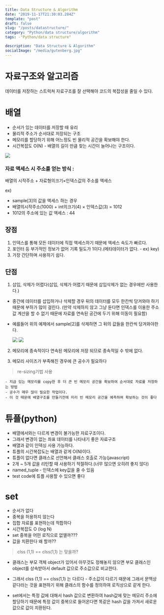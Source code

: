 ```yaml
---
title: Data Structure & Algorithm
date: "2019-11-17T21:30:03.284Z"
template: "post"
draft: false
slug: "/posts/datastructure/"
category: "Python/data structure/algorithm"
tags: -"Python/data structure"

description: "Data Structure & Algorithm"
socialImage: "/media/gutenberg.jpg"
---
```


# 자료구조와 알고리즘

데이터를 저장하는 스트럭쳐
자료구조를 잘 선택해야 코드의 복잡성을 줄일 수 있다.

# 배열

- 순서가 있는 데이터를 저장할 때 유리
- 물리적 주소가 순서대로 저장되는 구조
- 메모리를 할당하기 위해 어느정도 빈 물리적 공간을 확보해야 한다.
- 시간복잡도 O(N) - 배열의 길이 만큼 찾는 시간이 늘어나는 구조이다.

![](https://t1.daumcdn.net/cfile/tistory/992BD84F5B230A4425)

### 자료 액세스 시 주소를 얻는 방식 :

배열의 시작주소 + 자료형의크기×인덱스값의 주소를 액세스

ex)

- sample[3]의 값을 액세스 하는 경우
- 배열의시작주소(1000) + int의크기(4) × 인덱스값(3) = 1012
- 1012의 주소에 있는 값 액세스 : 44

## 장점

1. 인덱스를 통해 모든 데이터에 직접 액세스하기 때문에 액세스 속도가 빠르다.
2. 포인터 등 부가적인 정보가 없어 기록 밀도가 1이다.(메타데이터가 없다. - ex) key)
3. 가장 간단하며 사용하기 쉽다.

## 단점

1. 삽입, 삭제가 어렵다(삽입, 삭제가 어렵기 때문에 삽입삭제가 없는 경우에만 사용한다.)

- 중간에 데이터를 삽입하거나 삭제할 경우
  뒤의 데이터를 모두 한칸씩 당겨와야 하기 때문에 부하가 많이 걸린다.
  (만약 삭제하지 않고 그냥 둔다면 인덱스를 이용한 주소값 계산을 할 수 없기 때문에 자료를 연속된 공간에 두기 위해 이동이 필요함)

- 예를들어 위의 예제에서 sample[2]를 삭제하면 그 뒤의 값들을 한칸씩 당겨와야한다.

  ![](https://t1.daumcdn.net/cfile/tistory/997BDF375B230ED928)
  ![](https://t1.daumcdn.net/cfile/tistory/99B8E5375B230EE732)

2. 메모리에 종속적이다
   연속된 메모리에 저장 되므로 종속적일 수 밖에 없다.

3. 메모리 사이즈가 부족해진 경우에 큰 공수가 필요하다

> re-sizing기법 사용

    - 지금 있는 메모리를 copy한 후 더 큰 빈 메모리 공간을 확보하여 순서대로 자료를 저장하는 방법
    - 공수가 매우 많이 필요한 작업이다.
    - 이 것 때문에 배열구조를 만들기전에 미리 빈 메모리 공간을 예측하여 확보하는 것이 좋다

# 튜플(python)

- 배열에서와는 다르게 변경이 불가능한 자료구조이다.
- 그래서 변경이 없는 좌표 데이터를 나타내기 좋은 자료구조
- 배열과 같이 인덱싱 사용 가능하다.
- 튜플의 시간복잡도는 배열과 같게 O(N)이다.
- 튜플이 없다면 클래스로 선언해서 클래스 호출로 가능(javascript)
- 2개 ~ 5개 값을 리턴할 때 사용하기 적절하다.(너무 많으면 오히려 좋지 않다)
- named_tuple - 인덱스에 key값을 줄 수 있음
- test code에 튜플 사용할 수 있으면 좋다

# set

- 순서가 없다
- 중복을 허용하지 않는다
- 집합 자료를 표현하는데 적합하다
- 시간복잡도 O (log N)
- set 중복을 어떤 로직으로 없앨까???
- 값을 치환한다 왜 할까??

> clss (1,1) == clss(1,1) 는 맞을까?

- 클래스는 부모 객체 object가 있어서 아무것도 정해놓지 않으면 부모 클래스인 object를 상속받아서 default 값으로 주소값으로 비교한다.

- 그래서 clss (1,1) == clss(1,1) 는 다르다 - 주소값이 다르기 때문에 그래서 문맥상 같다라는 것을 표현하기 위해 클래스의 함수를 정의하여 로직상으로 같게 한다.

- set에서는 특정 값에 대해서 hash 값으로 변환하여 hash값에 맞는 메모리 주소에 할당하기 때문에 특정 값이 중복으로 들어온다면 똑같은 hash 값을 가져서 새로운 값으로 값이 치환된다.
